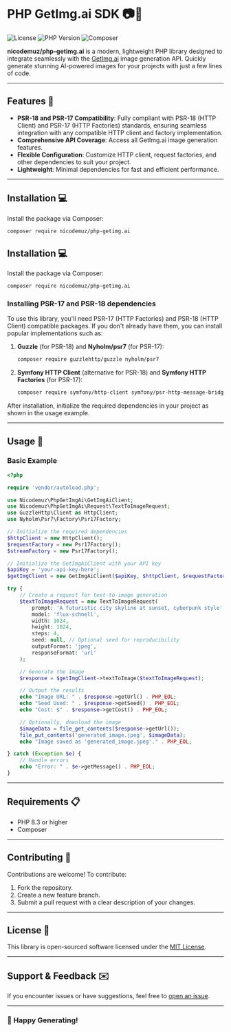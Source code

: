 # PHP GetImg.ai SDK 📷🎨

![License](https://img.shields.io/badge/license-MIT-blue.svg)
![PHP Version](https://img.shields.io/badge/php-%5E8.3-blue)
![Composer](https://img.shields.io/badge/composer-compatible-brightgreen)

**nicodemuz/php-getimg.ai** is a modern, lightweight PHP library designed to integrate seamlessly with the [GetImg.ai](https://getimg.ai/) image generation API. Quickly generate stunning AI-powered images for your projects with just a few lines of code.

---

## Features 🚀
- **PSR-18 and PSR-17 Compatibility**: Fully compliant with PSR-18 (HTTP Client) and PSR-17 (HTTP Factories) standards, ensuring seamless integration with any compatible HTTP client and factory implementation.
- **Comprehensive API Coverage**: Access all GetImg.ai image generation features.
- **Flexible Configuration**: Customize HTTP client, request factories, and other dependencies to suit your project.
- **Lightweight**: Minimal dependencies for fast and efficient performance.

---

## Installation 💻

Install the package via Composer:

```bash
composer require nicodemuz/php-getimg.ai
```

## Installation 💻

Install the package via Composer:

```bash
composer require nicodemuz/php-getimg.ai
```

### Installing PSR-17 and PSR-18 dependencies

To use this library, you'll need PSR-17 (HTTP Factories) and PSR-18 (HTTP Client) compatible packages. If you don't already have them, you can install popular implementations such as:

1. **Guzzle** (for PSR-18) and **Nyholm/psr7** (for PSR-17):
   ```bash
   composer require guzzlehttp/guzzle nyholm/psr7
   ```

2. **Symfony HTTP Client** (alternative for PSR-18) and **Symfony HTTP Factories** (for PSR-17):
   ```bash
   composer require symfony/http-client symfony/psr-http-message-bridge
   ```

After installation, initialize the required dependencies in your project as shown in the usage example.

---

## Usage 📖

### Basic Example
```php
<?php

require 'vendor/autoload.php';

use Nicodemuz\PhpGetImgAi\GetImgAiClient;
use Nicodemuz\PhpGetImgAi\Request\TextToImageRequest;
use GuzzleHttp\Client as HttpClient;
use Nyholm\Psr7\Factory\Psr17Factory;

// Initialize the required dependencies
$httpClient = new HttpClient();
$requestFactory = new Psr17Factory();
$streamFactory = new Psr17Factory();

// Initialize the GetImgAiClient with your API key
$apiKey = 'your-api-key-here';
$getImgClient = new GetImgAiClient($apiKey, $httpClient, $requestFactory, $streamFactory);

try {
    // Create a request for text-to-image generation
    $textToImageRequest = new TextToImageRequest(
        prompt: 'A futuristic city skyline at sunset, cyberpunk style',
        model: 'flux-schnell',
        width: 1024,
        height: 1024,
        steps: 4,
        seed: null, // Optional seed for reproducibility
        outputFormat: 'jpeg',
        responseFormat: 'url'
    );

    // Generate the image
    $response = $getImgClient->textToImage($textToImageRequest);

    // Output the results
    echo "Image URL: " . $response->getUrl() . PHP_EOL;
    echo "Seed Used: " . $response->getSeed() . PHP_EOL;
    echo "Cost: $" . $response->getCost() . PHP_EOL;

    // Optionally, download the image
    $imageData = file_get_contents($response->getUrl());
    file_put_contents('generated_image.jpeg', $imageData);
    echo "Image saved as 'generated_image.jpeg'." . PHP_EOL;

} catch (Exception $e) {
    // Handle errors
    echo "Error: " . $e->getMessage() . PHP_EOL;
}
```

---

## Requirements 📋
- PHP 8.3 or higher
- Composer

---

## Contributing 🤝
Contributions are welcome! To contribute:
1. Fork the repository.
2. Create a new feature branch.
3. Submit a pull request with a clear description of your changes.

---

## License 📜
This library is open-sourced software licensed under the [MIT License](LICENSE).

---

## Support & Feedback ✉️
If you encounter issues or have suggestions, feel free to [open an issue](https://github.com/nicodemuz/php-getimg.ai/issues).

---

### 🌟 Happy Generating!
